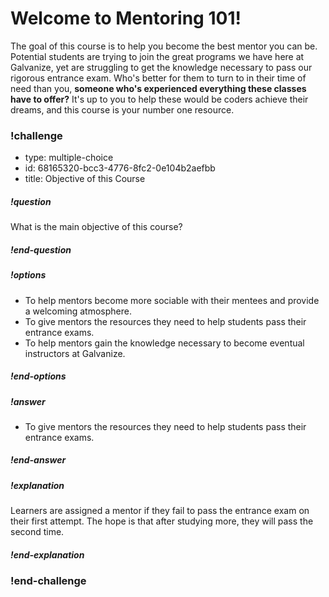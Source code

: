 # Welcome to Mentoring 101!

The goal of this course is to help you become the best mentor you can be.
Potential students are trying to join the great programs we have here at Galvanize, yet are struggling to get the knowledge necessary to pass our rigorous entrance exam. Who's better for them to turn to in their time of need than you, **someone who's experienced everything these classes have to offer?** It's up to you to help these would be coders achieve their dreams, and this course is your number one resource.


<!-- >>>>>>>>>>>>>>>>>>>>>> BEGIN CHALLENGE >>>>>>>>>>>>>>>>>>>>>> -->
<!-- Replace everything in square brackets [] and remove brackets  -->

### !challenge

* type: multiple-choice
* id: 68165320-bcc3-4776-8fc2-0e104b2aefbb
* title: Objective of this Course
<!-- * points: [1] (optional, the number of points for scoring as a checkpoint) -->
<!-- * topics: [python, pandas] (optional the topics for analyzing points) -->

##### !question

What is the main objective of this course?

##### !end-question

##### !options

* To help mentors become more sociable with their mentees and provide a welcoming atmosphere.
* To give mentors the resources they need to help students pass their entrance exams.
* To help mentors gain the knowledge necessary to become eventual instructors at Galvanize.

##### !end-options

##### !answer

* To give mentors the resources they need to help students pass their entrance exams.

##### !end-answer

##### !explanation
Learners are assigned a mentor if they fail to pass the entrance exam on their first attempt. The hope is that after studying more, they will pass the second time.
##### !end-explanation

<!-- other optional sections -->
<!-- !hint - !end-hint (markdown, hidden, students click to view) -->
<!-- !rubric - !end-rubric (markdown, instructors can see while scoring a checkpoint) -->
<!-- !explanation - !end-explanation (markdown, students can see after answering correctly) -->

### !end-challenge

<!-- ======================= END CHALLENGE ======================= -->